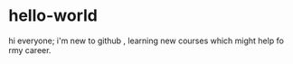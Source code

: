 # hello-world

hi everyone;
 i'm new to github , learning new courses which might help fo rmy career.
